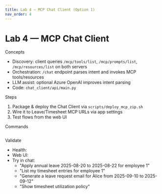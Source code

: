 ```yaml
---
title: Lab 4 — MCP Chat Client (Option 1)
nav_order: 4
---
```


# Lab 4 — MCP Chat Client

Concepts
- Discovery: client queries `/mcp/tools/list`, `/mcp/prompts/list`, `/mcp/resources/list` on both servers
- Orchestration: `/chat` endpoint parses intent and invokes MCP tools/resources
- LLM assist: optional Azure OpenAI improves intent parsing
- Code: `chat_client/api/main.py`

Steps
1) Package & deploy the Chat Client via `scripts/deploy_mcp_zip.sh`
2) Wire it to Leave/Timesheet MCP URLs via app settings
3) Test flows from the web UI

Commands

<pre><code class="language-bash" data-template="# Chat client only (include AOAI env if available)
SUFFIX=&lt;SUFFIX&gt; DO_LEAVE=0 DO_TIMESHEET=0 DO_CHAT=1 \
AOAI_ENDPOINT=&quot;$AOAI_ENDPOINT&quot; AOAI_KEY=&quot;$AOAI_KEY&quot; AOAI_API_VERSION=&quot;$AOAI_API_VERSION&quot; AOAI_DEPLOYMENT=&quot;$AOAI_DEPLOYMENT&quot; \
./scripts/deploy_mcp_zip.sh
"></code></pre>

Validate
- Health: <span data-suffix-bind data-template="https://mcp-chat-client-<SUFFIX>.azurewebsites.net/health"></span>
- Web UI: <span data-suffix-bind data-template="https://mcp-chat-client-<SUFFIX>.azurewebsites.net/"></span>
- Try in chat:
  - "Apply annual leave 2025-08-20 to 2025-08-22 for employee 1"
  - "List my timesheet entries for employee 1"
  - "Generate a leave request email for Alice from 2025-09-10 to 2025-09-12"
  - "Show timesheet utilization policy"
